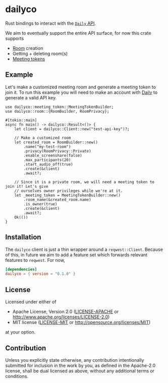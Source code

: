 # dailyco

Rust bindings to interact with the [`Daily` API](https://docs.daily.co/reference/rest-api).

We aim to eventually support the entire API surface, for now this crate supports

- [Room](https://docs.daily.co/reference/rest-api/rooms) creation
- Getting + deleting room(s)
- [Meeting tokens](https://docs.daily.co/reference/rest-api/meeting-tokens)

## Example

Let's make a customized meeting room and generate a meeting token to join it. To run
this example you will need to make an account with [Daily](https://www.daily.co/) to
generate a valid API key.

```rust,no_run
use dailyco::meeting_token::MeetingTokenBuilder;
use dailyco::room::{RoomBuilder, RoomPrivacy};

#[tokio::main]
async fn main() -> dailyco::Result<()> {
    let client = dailyco::Client::new("test-api-key")?;

    // Make a customized room
    let created_room = RoomBuilder::new()
        .name("my-test-room")
        .privacy(RoomPrivacy::Private)
        .enable_screenshare(false)
        .max_participants(20)
        .start_audio_off(true)
        .create(&client)
        .await?;

    // Since it is a private room, we will need a meeting token to join it! Let's give
    // ourselves owner privileges while we're at it.
    let _meeting_token = MeetingTokenBuilder::new()
        .room_name(&created_room.name)
        .is_owner(true)
        .create(&client)
        .await?;
    Ok(())
}
```

## Installation

The `dailyco` client is just a thin wrapper around a `reqwest::Client`. Because of this,
in future we aim to add a feature set which forwards relevant features to `reqwest`. For
now,

```toml
[dependencies]
dailyco = { version = "0.1.0" }
```



## License

Licensed under either of

* Apache License, Version 2.0
  ([LICENSE-APACHE](LICENSE-APACHE) or http://www.apache.org/licenses/LICENSE-2.0)
* MIT license
  ([LICENSE-MIT](LICENSE-MIT) or http://opensource.org/licenses/MIT)

at your option.

## Contribution

Unless you explicitly state otherwise, any contribution intentionally submitted
for inclusion in the work by you, as defined in the Apache-2.0 license, shall be
dual licensed as above, without any additional terms or conditions.